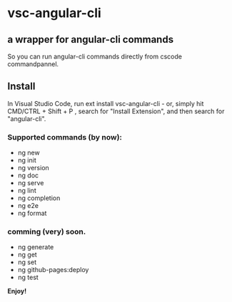 # vsc-angular-cli
## a wrapper for angular-cli commands
So you can run angular-cli commands directly from cscode commandpannel.

## Install

In Visual Studio Code, run  ext install vsc-angular-cli  - or, simply hit  CMD/CTRL + Shift + P , search for "Install Extension", and then search for "angular-cli".

### Supported commands (by now):
* ng new
* ng init
* ng version
* ng doc
* ng serve
* ng lint
* ng completion
* ng e2e
* ng format

### comming (very) soon.
* ng generate
* ng get
* ng set
* ng github-pages:deploy
* ng test

**Enjoy!**


